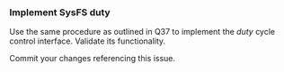 ### Implement SysFS duty

Use the same procedure as outlined in Q37 to implement the *duty* cycle control interface. Validate its functionality. 

Commit your changes referencing this issue. 
